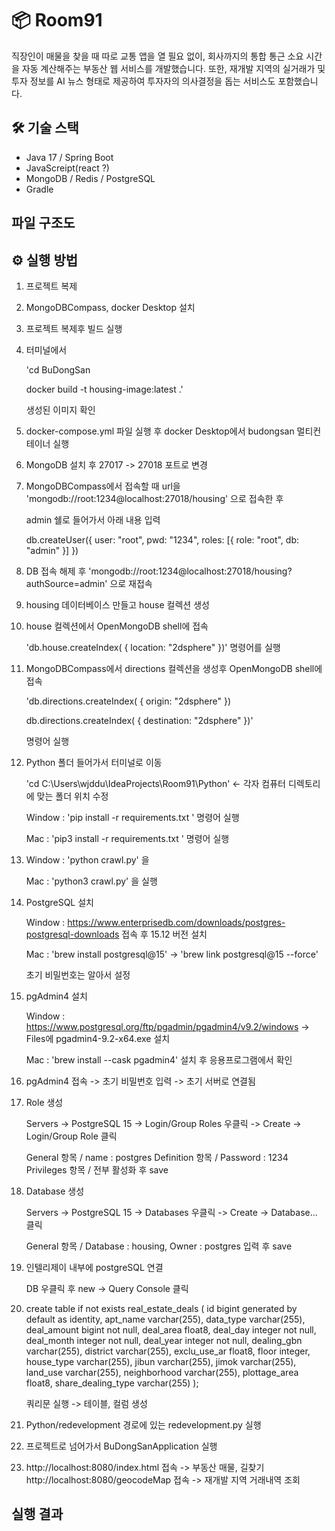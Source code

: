 # 📦 Room91

직장인이 매물을 찾을 때 따로 교통 앱을 열 필요 없이, 회사까지의 통합 통근 소요 시간을 자동 계산해주는 부동산 웹 서비스를 개발했습니다.
또한, 재개발 지역의 실거래가 및 투자 정보를 AI 뉴스 형태로 제공하여 투자자의 의사결정을 돕는 서비스도 포함했습니다.

## 🛠 기술 스택
- Java 17 / Spring Boot
- JavaScreipt(react ?)
- MongoDB / Redis / PostgreSQL
- Gradle

## 파일 구조도



## ⚙️ 실행 방법

1. 프로젝트 복제

2. MongoDBCompass, docker Desktop 설치

3. 프로젝트 복제후 빌드 실행

4. 터미널에서 

   'cd BuDongSan 

   docker build -t housing-image:latest .'

   생성된 이미지 확인

5. docker-compose.yml 파일 실행 후 docker Desktop에서 budongsan 멀티컨테이너 실행

6. MongoDB 설치 후 27017 -> 27018 포트로 변경

7. MongoDBCompass에서 접속할 때 url을 'mongodb://root:1234@localhost:27018/housing' 으로 접속한 후

   admin 쉘로 들어가서 아래 내용 입력

   db.createUser({
   user: "root",
   pwd: "1234",
   roles: [{ role: "root", db: "admin" }]
   })

8. DB 접속 해제 후 'mongodb://root:1234@localhost:27018/housing?authSource=admin' 으로 재접속

9. housing 데이터베이스 만들고 house 컬렉션 생성

10. house 컬렉션에서 OpenMongoDB shell에 접속

    'db.house.createIndex( { location: "2dsphere" })' 명령어를 실행

11. MongoDBCompass에서 directions 컬렉션을 생성후 OpenMongoDB shell에 접속

      'db.directions.createIndex( { origin: "2dsphere" })

      db.directions.createIndex( { destination: "2dsphere" })'

    명령어 실행

12. Python 폴더 들어가서 터미널로 이동

    'cd C:\Users\wjddu\IdeaProjects\Room91\Python' <- 각자 컴퓨터 디렉토리에 맞는 폴더 위치 수정
   
     Window : 'pip install -r requirements.txt ' 명령어 실행

     Mac : 'pip3 install -r requirements.txt ' 명령어 실행

13. Window : 'python crawl.py' 을

    Mac : 'python3 crawl.py' 을 실행

14. PostgreSQL 설치

    Window : https://www.enterprisedb.com/downloads/postgres-postgresql-downloads 접속 후 15.12 버전 설치

    Mac : 'brew install postgresql@15' -> 'brew link postgresql@15 --force'

    초기 비밀번호는 알아서 설정

15. pgAdmin4 설치

    Window : https://www.postgresql.org/ftp/pgadmin/pgadmin4/v9.2/windows -> Files에 pgadmin4-9.2-x64.exe 설치

    Mac : 'brew install --cask pgadmin4' 설치 후 응용프로그램에서 확인

16. pgAdmin4 접속 -> 초기 비밀번호 입력 -> 초기 서버로 연결됨

17. Role 생성

    Servers -> PostgreSQL 15 -> Login/Group Roles 우클릭 -> Create -> Login/Group Role 클릭

    General 항목 / name : postgres
    Definition 항목 / Password : 1234
    Privileges 항목 / 전부 활성화 후 save

18. Database 생성
   
    Servers -> PostgreSQL 15 -> Databases 우클릭 -> Create -> Database... 클릭

    General 항목 / Database : housing, Owner : postgres
    입력 후 save

19. 인텔리제이 내부에 postgreSQL 연결

    DB 우클릭 후 new -> Query Console 클릭
    
20. create table if not exists real_estate_deals (
    id bigint generated by default as identity,
    apt_name varchar(255),
    data_type varchar(255),
    deal_amount bigint not null,
    deal_area float8,
    deal_day integer not null,
    deal_month integer not null,
    deal_year integer not null,
    dealing_gbn varchar(255),
    district varchar(255),
    exclu_use_ar float8,
    floor integer,
    house_type varchar(255),
    jibun varchar(255),
    jimok varchar(255),
    land_use varchar(255),
    neighborhood varchar(255),
    plottage_area float8,
    share_dealing_type varchar(255)
    );

    쿼리문 실행 -> 테이블, 컬럼 생성

20. Python/redevelopment 경로에 있는 redevelopment.py 실행

21. 프로젝트로 넘어가서 BuDongSanApplication 실행

22. http://localhost:8080/index.html 접속 -> 부동산 매물, 길찾기
    http://localhost:8080/geocodeMap 접속 -> 재개발 지역 거래내역 조회
   
## 실행 결과
